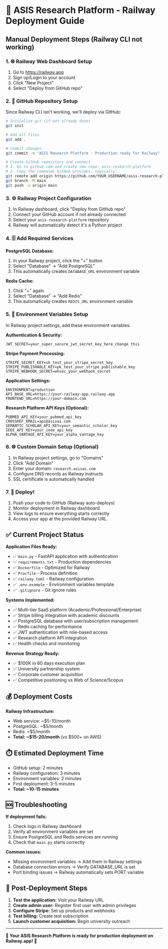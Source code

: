 # 🚀 ASIS Research Platform - Railway Deployment Guide

## Manual Deployment Steps (Railway CLI not working)

### 1. 🌐 Railway Web Dashboard Setup
1. Go to https://railway.app
2. Sign up/Login to your account
3. Click "New Project"
4. Select "Deploy from GitHub repo"

### 2. 📂 GitHub Repository Setup
Since Railway CLI isn't working, we'll deploy via GitHub:

```bash
# Initialize git (if not already done)
git init

# Add all files
git add .

# Commit changes
git commit -m "ASIS Research Platform - Production ready for Railway"

# Create GitHub repository and connect
# 1. Go to github.com and create new repo: asis-research-platform
# 2. Copy the commands GitHub provides, typically:
git remote add origin https://github.com/YOUR_USERNAME/asis-research-platform.git
git branch -M main
git push -u origin main
```

### 3. ⚙️ Railway Project Configuration
1. In Railway dashboard, click "Deploy from GitHub repo"
2. Connect your GitHub account if not already connected
3. Select your `asis-research-platform` repository
4. Railway will automatically detect it's a Python project

### 4. 🗄️ Add Required Services
**PostgreSQL Database:**
1. In your Railway project, click the "+" button
2. Select "Database" → "Add PostgreSQL"
3. This automatically creates `DATABASE_URL` environment variable

**Redis Cache:**
1. Click "+" again
2. Select "Database" → "Add Redis"  
3. This automatically creates `REDIS_URL` environment variable

### 5. 🔑 Environment Variables Setup
In Railway project settings, add these environment variables:

**Authentication & Security:**
```
JWT_SECRET=your_super_secure_jwt_secret_key_here_change_this
```

**Stripe Payment Processing:**
```
STRIPE_SECRET_KEY=sk_test_your_stripe_secret_key
STRIPE_PUBLISHABLE_KEY=pk_test_your_stripe_publishable_key
STRIPE_WEBHOOK_SECRET=whsec_your_webhook_secret
```

**Application Settings:**
```
ENVIRONMENT=production
API_BASE_URL=https://your-railway-app.railway.app
FRONTEND_URL=https://your-domain.com
```

**Research Platform API Keys (Optional):**
```
PUBMED_API_KEY=your_pubmed_api_key
CROSSREF_EMAIL=api@asisai.com
SEMANTIC_SCHOLAR_API_KEY=your_semantic_scholar_key
IEEE_API_KEY=your_ieee_api_key
ALPHA_VANTAGE_API_KEY=your_alpha_vantage_key
```

### 6. 🌐 Custom Domain Setup (Optional)
1. In Railway project settings, go to "Domains"
2. Click "Add Domain"
3. Enter your domain: `research.asisai.com`
4. Configure DNS records as Railway instructs
5. SSL certificate is automatically handled

### 7. 🚀 Deploy!
1. Push your code to GitHub (Railway auto-deploys)
2. Monitor deployment in Railway dashboard
3. View logs to ensure everything starts correctly
4. Access your app at the provided Railway URL

## ✅ Current Project Status

**Application Files Ready:**
- ✅ `main.py` - FastAPI application with authentication
- ✅ `requirements.txt` - Production dependencies
- ✅ `Dockerfile` - Optimized for Railway
- ✅ `Procfile` - Process definition
- ✅ `railway.toml` - Railway configuration
- ✅ `.env.example` - Environment variables template
- ✅ `.gitignore` - Git ignore rules

**Systems Implemented:**
- ✅ Multi-tier SaaS platform (Academic/Professional/Enterprise)
- ✅ Stripe billing integration with academic discounts
- ✅ PostgreSQL database with user/subscription management
- ✅ Redis caching for performance
- ✅ JWT authentication with role-based access
- ✅ Research platform API integration
- ✅ Health checks and monitoring

**Revenue Strategy Ready:**
- ✅ $100K in 60 days execution plan
- ✅ University partnership system
- ✅ Corporate customer acquisition
- ✅ Competitive positioning vs Web of Science/Scopus

## 💰 Deployment Costs

**Railway Infrastructure:**
- Web service: ~$5-10/month
- PostgreSQL: ~$5/month  
- Redis: ~$5/month
- **Total: ~$15-20/month** (vs $500+ on AWS)

## ⏱️ Estimated Deployment Time
- GitHub setup: 2 minutes
- Railway configuration: 3 minutes
- Environment variables: 2 minutes
- First deployment: 3-5 minutes
- **Total: ~10-15 minutes**

## 🆘 Troubleshooting

**If deployment fails:**
1. Check logs in Railway dashboard
2. Verify all environment variables are set
3. Ensure PostgreSQL and Redis services are running
4. Check that `main.py` starts correctly

**Common issues:**
- Missing environment variables → Add them in Railway settings
- Database connection errors → Verify DATABASE_URL is set
- Port binding issues → Railway automatically sets PORT variable

## 🎯 Post-Deployment Steps

1. **Test the application:** Visit your Railway URL
2. **Create admin user:** Register first user with admin privileges
3. **Configure Stripe:** Set up products and webhooks
4. **Test billing:** Create test subscription
5. **Launch customer acquisition:** Begin university outreach

---

**🌟 Your ASIS Research Platform is ready for production deployment on Railway.app! 🌟**
